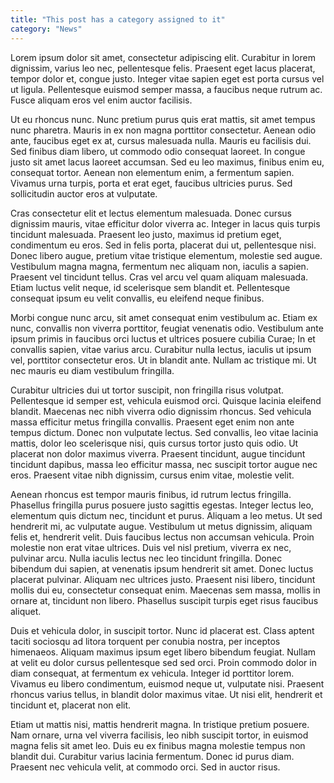 ```yaml
---
title: "This post has a category assigned to it"
category: "News"
---
```


Lorem ipsum dolor sit amet, consectetur adipiscing elit. Curabitur in lorem dignissim, varius leo nec, pellentesque felis. Praesent eget lacus placerat, tempor dolor et, congue justo. Integer vitae sapien eget est porta cursus vel ut ligula. Pellentesque euismod semper massa, a faucibus neque rutrum ac. Fusce aliquam eros vel enim auctor facilisis.

Ut eu rhoncus nunc. Nunc pretium purus quis erat mattis, sit amet tempus nunc pharetra. Mauris in ex non magna porttitor consectetur. Aenean odio ante, faucibus eget ex at, cursus malesuada nulla. Mauris eu facilisis dui. Sed finibus diam libero, ut commodo odio consequat laoreet. In congue justo sit amet lacus laoreet accumsan. Sed eu leo maximus, finibus enim eu, consequat tortor. Aenean non elementum enim, a fermentum sapien. Vivamus urna turpis, porta et erat eget, faucibus ultricies purus. Sed sollicitudin auctor eros at vulputate.

Cras consectetur elit et lectus elementum malesuada. Donec cursus dignissim mauris, vitae efficitur dolor viverra ac. Integer in lacus quis turpis tincidunt malesuada. Praesent leo justo, maximus id pretium eget, condimentum eu eros. Sed in felis porta, placerat dui ut, pellentesque nisi. Donec libero augue, pretium vitae tristique elementum, molestie sed augue. Vestibulum magna magna, fermentum nec aliquam non, iaculis a sapien. Praesent vel tincidunt tellus. Cras vel arcu vel quam aliquam malesuada. Etiam luctus velit neque, id scelerisque sem blandit et. Pellentesque consequat ipsum eu velit convallis, eu eleifend neque finibus.

Morbi congue nunc arcu, sit amet consequat enim vestibulum ac. Etiam ex nunc, convallis non viverra porttitor, feugiat venenatis odio. Vestibulum ante ipsum primis in faucibus orci luctus et ultrices posuere cubilia Curae; In et convallis sapien, vitae varius arcu. Curabitur nulla lectus, iaculis ut ipsum vel, porttitor consectetur eros. Ut in blandit ante. Nullam ac tristique mi. Ut nec mauris eu diam vestibulum fringilla.

Curabitur ultricies dui ut tortor suscipit, non fringilla risus volutpat. Pellentesque id semper est, vehicula euismod orci. Quisque lacinia eleifend blandit. Maecenas nec nibh viverra odio dignissim rhoncus. Sed vehicula massa efficitur metus fringilla convallis. Praesent eget enim non ante tempus dictum. Donec non vulputate lectus. Sed convallis, leo vitae lacinia mattis, dolor leo scelerisque nisi, quis cursus tortor justo quis odio. Ut placerat non dolor maximus viverra. Praesent tincidunt, augue tincidunt tincidunt dapibus, massa leo efficitur massa, nec suscipit tortor augue nec eros. Praesent vitae nibh dignissim, cursus enim vitae, molestie velit.

Aenean rhoncus est tempor mauris finibus, id rutrum lectus fringilla. Phasellus fringilla purus posuere justo sagittis egestas. Integer lectus leo, elementum quis dictum nec, tincidunt et purus. Aliquam a leo metus. Ut sed hendrerit mi, ac vulputate augue. Vestibulum ut metus dignissim, aliquam felis et, hendrerit velit. Duis faucibus lectus non accumsan vehicula. Proin molestie non erat vitae ultrices. Duis vel nisl pretium, viverra ex nec, pulvinar arcu. Nulla iaculis lectus nec leo tincidunt fringilla. Donec bibendum dui sapien, at venenatis ipsum hendrerit sit amet. Donec luctus placerat pulvinar. Aliquam nec ultrices justo. Praesent nisi libero, tincidunt mollis dui eu, consectetur consequat enim. Maecenas sem massa, mollis in ornare at, tincidunt non libero. Phasellus suscipit turpis eget risus faucibus aliquet.

Duis et vehicula dolor, in suscipit tortor. Nunc id placerat est. Class aptent taciti sociosqu ad litora torquent per conubia nostra, per inceptos himenaeos. Aliquam maximus ipsum eget libero bibendum feugiat. Nullam at velit eu dolor cursus pellentesque sed sed orci. Proin commodo dolor in diam consequat, at fermentum ex vehicula. Integer id porttitor lorem. Vivamus eu libero condimentum, euismod neque ut, vulputate nisi. Praesent rhoncus varius tellus, in blandit dolor maximus vitae. Ut nisi elit, hendrerit et tincidunt et, placerat non elit.

Etiam ut mattis nisi, mattis hendrerit magna. In tristique pretium posuere. Nam ornare, urna vel viverra facilisis, leo nibh suscipit tortor, in euismod magna felis sit amet leo. Duis eu ex finibus magna molestie tempus non blandit dui. Curabitur varius lacinia fermentum. Donec id purus diam. Praesent nec vehicula velit, at commodo orci. Sed in auctor risus.